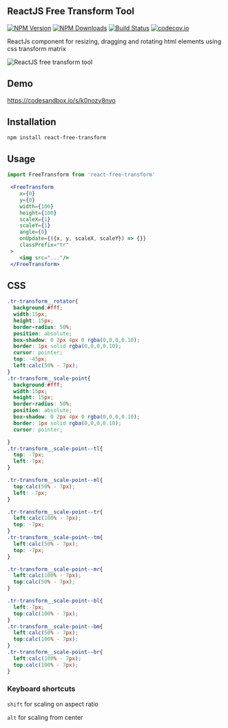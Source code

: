 ## ReactJS Free Transform Tool 


[![NPM Version](https://img.shields.io/npm/v/react-free-transform.svg?style=flat)](https://www.npmjs.com/package/react-free-transform)   [![NPM Downloads](https://img.shields.io/npm/dm/react-free-transform.svg?style=flat)](https://www.npmjs.com/package/react-free-transform)   [![Build Status](https://img.shields.io/travis/skmail/react-free-transform/master.svg?style=flat)](https://travis-ci.org/skmail/react-free-transform)   [![codecov.io](https://codecov.io/gh/skmail/react-free-transform/branch/master/graph/badge.svg)](https://codecov.io/gh/skmail/react-free-transform) 


ReactJs component for resizing, dragging and rotating html elements using css transform matrix 

![ReactJS free transform tool](https://raw.githubusercontent.com/skmail/react-free-transform/master/image.png)


## Demo
https://codesandbox.io/s/k0nozy8nyo

## Installation 
`npm install react-free-transform`


## Usage

```js
import FreeTransform from 'react-free-transform'
```

```jsx 
 <FreeTransform    
    x={0}
    y={0}
    width={100}
    height={100}
    scaleX={1}
    scaleY={1}
    angle={0}
    onUpdate={({x, y, scaleX, scaleY}) => {}}
    classPrefix="tr"
 >
    <img src="..."/>
 </FreeTransform>
```


## CSS

```css
.tr-transform__rotator{
  background:#fff;
  width:15px;
  height: 15px;
  border-radius: 50%;
  position: absolute;
  box-shadow: 0 2px 4px 0 rgba(0,0,0,0.10);
  border: 1px solid rgba(0,0,0,0.10);
  cursor: pointer;
  top: -45px;
  left:calc(50% - 7px);
}
.tr-transform__scale-point{
  background:#fff;
  width:15px;
  height: 15px;
  border-radius: 50%;
  position: absolute;
  box-shadow: 0 2px 4px 0 rgba(0,0,0,0.10);
  border: 1px solid rgba(0,0,0,0.10);
  cursor: pointer;

}
.tr-transform__scale-point--tl{
  top: -7px;
  left:-7px;
}

.tr-transform__scale-point--ml{
  top:calc(50% - 7px);
  left: -7px;
}

.tr-transform__scale-point--tr{
  left:calc(100% - 7px);
  top: -7px;
}
.tr-transform__scale-point--tm{
  left:calc(50% - 7px);
  top: -7px;
}

.tr-transform__scale-point--mr{
  left:calc(100% - 7px);
  top:calc(50% - 7px);
}

.tr-transform__scale-point--bl{
  left:-7px;
  top:calc(100% - 7px);
}
.tr-transform__scale-point--bm{
  left:calc(50% - 7px);
  top:calc(100% - 7px);
}
.tr-transform__scale-point--br{
  left:calc(100% - 7px);
  top:calc(100% - 7px);
}
```


### Keyboard shortcuts

`shift` for scaling on aspect ratio

`alt` for scaling from center 
